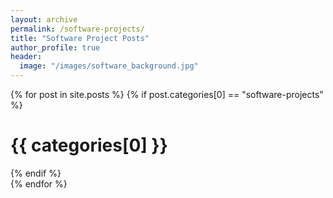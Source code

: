 ```yaml
---
layout: archive
permalink: /software-projects/
title: "Software Project Posts"
author_profile: true
header:
  image: "/images/software_background.jpg"
---
```


{% for post in site.posts %}
  {% if post.categories[0] == "software-projects" %}
    <h1>{{ categories[0] }}</h1>
  {% endif %}  
{% endfor %}

